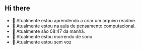 ## Hi there

- 💬 Atualmente estou aprendendo a criar um arquivo readme.
- 💬  Atualmente estou na aula de pensamento computacional. 
- 💬 Atualmente são 08:47 da manhã.
- 💬 Atualmente estou morrendo de sono
- 💬 Atualmente estou sem voz
